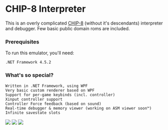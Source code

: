 # CHIP-8 Interpreter

This is an overly complicated [CHIP-8](https://en.wikipedia.org/wiki/CHIP-8) (without it's descendants) interpreter and debugger. Few basic public domain roms are included.
### Prerequisites

To run this emulator, you'll need:
```
.NET Framework 4.5.2
```

### What's so special?
```
Written in .NET Framework, using WPF
Very basic custom renderer based on WPF
Support for per-game keybinds (incl. controller)
Xinput controller support
Controller Force feedback (based on sound)
Real-time debugger & memory viewer (working on ASM viewer soon™)
Infinite savestate slots
```

![](https://i.imgur.com/5xwcdnv.png)
![](https://i.imgur.com/kXyST16.png)
![](https://i.imgur.com/cxVFzV0.png)
